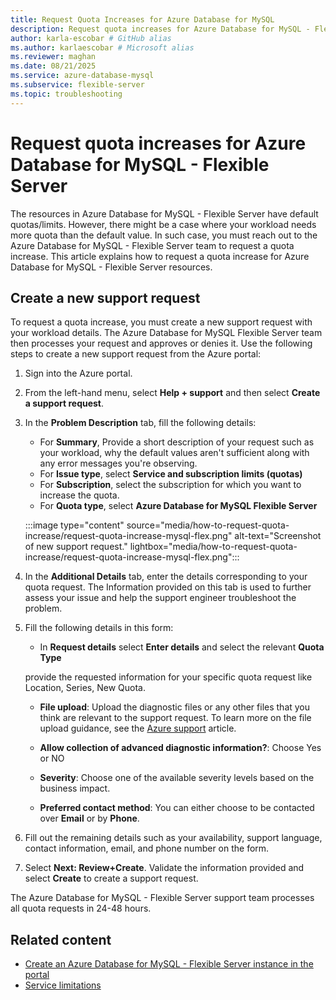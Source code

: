 ```yaml
---
title: Request Quota Increases for Azure Database for MySQL
description: Request quota increases for Azure Database for MySQL - Flexible Server resources.
author: karla-escobar # GitHub alias
ms.author: karlaescobar # Microsoft alias
ms.reviewer: maghan
ms.date: 08/21/2025
ms.service: azure-database-mysql
ms.subservice: flexible-server
ms.topic: troubleshooting
---
```


# Request quota increases for Azure Database for MySQL - Flexible Server

The resources in Azure Database for MySQL - Flexible Server have default quotas/limits. However, there might be a case where your workload needs more quota than the default value. In such case, you must reach out to the Azure Database for MySQL - Flexible Server team to request a quota increase. This article explains how to request a quota increase for Azure Database for MySQL - Flexible Server resources.

## Create a new support request

To request a quota increase, you must create a new support request with your workload details. The Azure Database for MySQL Flexible Server team then processes your request and approves or denies it. Use the following steps to create a new support request from the Azure portal:

1. Sign into the Azure portal.

1. From the left-hand menu, select **Help + support** and then select **Create a support request**.

1. In the **Problem Description** tab, fill the following details:

   - For **Summary**, Provide a short description of your request such as your workload, why the default values aren't sufficient along with any error messages you're observing.
   - For **Issue type**, select **Service and subscription limits (quotas)**
   - For **Subscription**, select the subscription for which you want to increase the quota.
   - For **Quota type**, select **Azure Database for MySQL Flexible Server**

   :::image type="content" source="media/how-to-request-quota-increase/request-quota-increase-mysql-flex.png" alt-text="Screenshot of new support request." lightbox="media/how-to-request-quota-increase/request-quota-increase-mysql-flex.png":::

1. In the **Additional Details** tab, enter the details corresponding to your quota request. The Information provided on this tab is used to further assess your issue and help the support engineer troubleshoot the problem.
1. Fill the following details in this form:

   - In **Request details** select **Enter details** and select the relevant **Quota Type**

   provide the requested information for your specific quota request like Location, Series, New Quota.

   - **File upload**: Upload the diagnostic files or any other files that you think are relevant to the support request. To learn more on the file upload guidance, see the [Azure support](/azure/azure-portal/supportability/how-to-manage-azure-support-request#upload-files) article.

   - **Allow collection of advanced ​diagnostic information?​**: Choose Yes or NO

   - **Severity**: Choose one of the available severity levels based on the business impact.

   - **Preferred contact method**: You can either choose to be contacted over **Email** or by **Phone**.

1. Fill out the remaining details such as your availability, support language, contact information, email, and phone number on the form.

1. Select **Next: Review+Create**. Validate the information provided and select **Create** to create a support request.

The Azure Database for MySQL - Flexible Server support team processes all quota requests in 24-48 hours.

## Related content

- [Create an Azure Database for MySQL - Flexible Server instance in the portal](/azure/mysql/flexible-server/quickstart-create-server-portal)
- [Service limitations](/azure/mysql/flexible-server/concepts-limitations)

